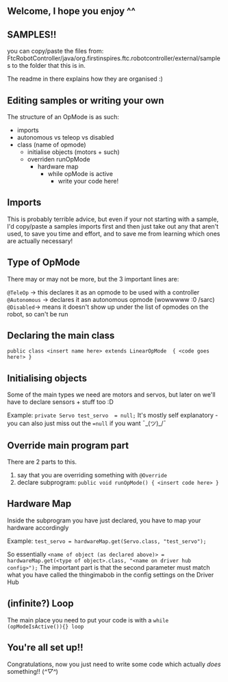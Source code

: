 ## Welcome, I hope you enjoy ^^

## SAMPLES!!
you can copy/paste the files from:
FtcRobotController/java/org.firstinspires.ftc.robotcontroller/external/samples
to the folder that this is in.

The readme in there explains how they are organised :)

## Editing samples or writing your own
The structure of an OpMode is as such:

* imports
* autonomous vs teleop vs disabled
* class (name of opmode)
    * initialise objects (motors + such)
    * overriden runOpMode
      * hardware map
        * while opMode is active
          * write your code here!

## Imports
This is probably terrible advice, but even if your not starting with a sample, I'd copy/paste a samples
imports first and then just take out any that aren't used, to save you time and effort, and to save me from learning which ones are actually necessary!

## Type of OpMode
There may or may not be more, but the 3 important lines are:

``@TeleOp`` -> this declares it as an opmode to be used with a controller
``@Autonomous`` -> declares it asn autonomous opmode (wowwwww :0 /sarc)
``@Disabled``-> means it doesn't show up under the list of opmodes on the robot, so can't be run

## Declaring the main class

``public class <insert name here> extends LinearOpMode 
{
<code goes here!>
}``

## Initialising objects
Some of the main types we need are motors and servos, but later on we'll have to declare sensors + stuff too :D

Example:
``private Servo test_servo  = null;``
It's mostly self explanatory - you can also just miss out the ``=null`` if you want ¯\_(ツ)_/¯

## Override main program part
There are 2 parts to this.

1) say that you are overriding something with ``@Override``
2) declare subprogram: ``public void runOpMode() { <insert code here> }`` 

## Hardware Map
Inside the subprogram you have just declared, you have to map your hardware accordingly

Example:
``test_servo = hardwareMap.get(Servo.class, "test_servo");``

So essentially ``<name of object (as declared above)> = hardwareMap.get(<type of object>.class, "<name on driver hub config>");``
The important part is that the second parameter must match what you have called the thingimabob in the config settings on the Driver Hub

## (infinite?) Loop
The main place you need to put your code is with a ``while (opModeIsActive()){} loop``

## You're all set up!!
Congratulations, now you just need to write some code which actually *does* something!! (*^▽^*)